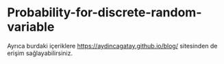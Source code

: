 # Probability-for-discrete-random-variable


Ayrıca burdaki içeriklere https://aydincagatay.github.io/blog/ sitesinden de erişim sağlayabilirsiniz.
